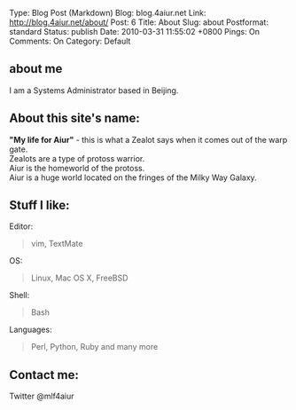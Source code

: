 Type: Blog Post (Markdown)
Blog: blog.4aiur.net
Link: http://blog.4aiur.net/about/
Post: 6
Title: About
Slug: about
Postformat: standard
Status: publish
Date: 2010-03-31 11:55:02 +0800
Pings: On
Comments: On
Category: Default

## about me
I am a Systems Administrator based in Beijing.

## About this site's name:
**"My life for Aiur"** - this is what a Zealot says when it comes out of the warp gate.  
Zealots are a type of protoss warrior.  
Aiur is the homeworld of the protoss.  
Aiur is a huge world located on the fringes of the Milky Way Galaxy.

## Stuff I like:
Editor:  
>vim, TextMate

OS:  
>Linux, Mac OS X, FreeBSD

Shell:  
>Bash

Languages:  
>Perl, Python, Ruby and many more

## Contact me:
Twitter @mlf4aiur
